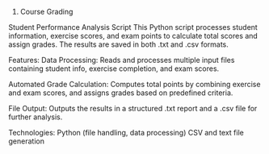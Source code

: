1. Course Grading

Student Performance Analysis Script
This Python script processes student information, exercise scores, and exam points to calculate total scores and assign grades. The results are saved in both .txt and .csv formats.

Features:
Data Processing: Reads and processes multiple input files containing student info, exercise completion, and exam scores.

Automated Grade Calculation: Computes total points by combining exercise and exam scores, and assigns grades based on predefined criteria.

File Output: Outputs the results in a structured .txt report and a .csv file for further analysis.

Technologies:
Python (file handling, data processing)
CSV and text file generation
